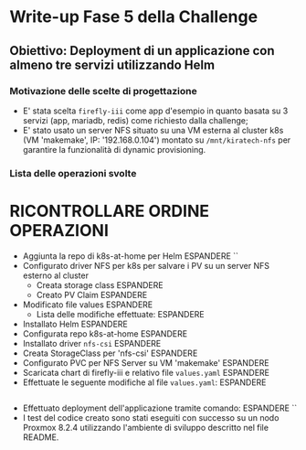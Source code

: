 # Write-up Fase 5 della Challenge

## Obiettivo: Deployment di un applicazione con almeno tre servizi utilizzando Helm

### Motivazione delle scelte di progettazione

- E' stata scelta `firefly-iii` come app d'esempio in quanto basata su 3 servizi (app, mariadb, redis) come richiesto dalla challenge;
- E' stato usato un server NFS situato su una VM esterna al cluster k8s (VM 'makemake', IP: '192.168.0.104') montato su `/mnt/kiratech-nfs` per garantire la funzionalità di dynamic provisioning.

### Lista delle operazioni svolte

# RICONTROLLARE ORDINE OPERAZIONI

- Aggiunta la repo di k8s-at-home per Helm ESPANDERE
    ``
- Configurato driver NFS per k8s per salvare i PV su un server NFS esterno al cluster
    - Creata storage class ESPANDERE
    - Creato PV Claim ESPANDERE
- Modificato file values ESPANDERE
    - Lista delle modifiche effettuate: ESPANDERE
- Installato Helm ESPANDERE
- Configurata repo k8s-at-home ESPANDERE
- Installato driver `nfs-csi` ESPANDERE
- Creata StorageClass per 'nfs-csi' ESPANDERE
- Configurato PVC per NFS Server su VM 'makemake' ESPANDERE
- Scaricata chart di firefly-iii e relativo file `values.yaml` ESPANDERE
- Effettuate le seguente modifiche al file `values.yaml`: ESPANDERE
    ```
    ```
- Effettuato deployment dell'applicazione tramite comando: ESPANDERE
    ``
- I test del codice creato sono stati eseguiti con successo su un nodo Proxmox 8.2.4 utilizzando l'ambiente di sviluppo descritto nel file README.